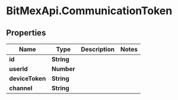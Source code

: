 # BitMexApi.CommunicationToken

## Properties
Name | Type | Description | Notes
------------ | ------------- | ------------- | -------------
**id** | **String** |  | 
**userId** | **Number** |  | 
**deviceToken** | **String** |  | 
**channel** | **String** |  | 


